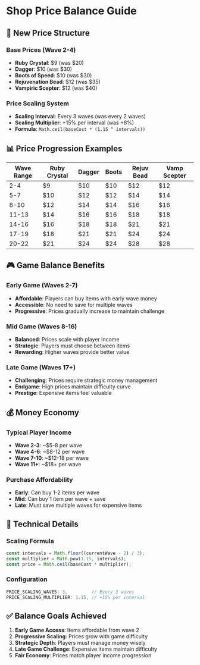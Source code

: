 # Shop Price Balance Guide

## 🎯 New Price Structure

### Base Prices (Wave 2-4)
- **Ruby Crystal**: $9 (was $20)
- **Dagger**: $10 (was $30) 
- **Boots of Speed**: $10 (was $30)
- **Rejuvenation Bead**: $12 (was $35)
- **Vampiric Scepter**: $12 (was $40)

### Price Scaling System
- **Scaling Interval**: Every 3 waves (was every 2 waves)
- **Scaling Multiplier**: +15% per interval (was +8%)
- **Formula**: `Math.ceil(baseCost * (1.15 ^ intervals))`

## 📊 Price Progression Examples

| Wave Range | Ruby Crystal | Dagger | Boots | Rejuv Bead | Vamp Scepter |
|------------|--------------|--------|-------|------------|--------------|
| 2-4        | $9          | $10    | $10   | $12        | $12          |
| 5-7        | $10         | $12    | $12   | $14        | $14          |
| 8-10       | $12         | $14    | $14   | $16        | $16          |
| 11-13      | $14         | $16    | $16   | $18        | $18          |
| 14-16      | $16         | $18    | $18   | $21        | $21          |
| 17-19      | $18         | $21    | $21   | $24        | $24          |
| 20-22      | $21         | $24    | $24   | $28        | $28          |

## 🎮 Game Balance Benefits

### Early Game (Waves 2-7)
- **Affordable**: Players can buy items with early wave money
- **Accessible**: No need to save for multiple waves
- **Progressive**: Prices gradually increase to maintain challenge

### Mid Game (Waves 8-16)
- **Balanced**: Prices scale with player income
- **Strategic**: Players must choose between items
- **Rewarding**: Higher waves provide better value

### Late Game (Waves 17+)
- **Challenging**: Prices require strategic money management
- **Endgame**: High prices maintain difficulty curve
- **Prestige**: Expensive items feel valuable

## 💰 Money Economy

### Typical Player Income
- **Wave 2-3**: ~$5-8 per wave
- **Wave 4-6**: ~$8-12 per wave  
- **Wave 7-10**: ~$12-18 per wave
- **Wave 11+**: ~$18+ per wave

### Purchase Affordability
- **Early**: Can buy 1-2 items per wave
- **Mid**: Can buy 1 item per wave + save
- **Late**: Must save multiple waves for expensive items

## 🔧 Technical Details

### Scaling Formula
```typescript
const intervals = Math.floor((currentWave - 2) / 3);
const multiplier = Math.pow(1.15, intervals);
const price = Math.ceil(baseCost * multiplier);
```

### Configuration
```typescript
PRICE_SCALING_WAVES: 3,         // Every 3 waves
PRICE_SCALING_MULTIPLIER: 1.15, // +15% per interval
```

## ✅ Balance Goals Achieved

1. **Early Game Access**: Items affordable from wave 2
2. **Progressive Scaling**: Prices grow with game difficulty
3. **Strategic Depth**: Players must manage money wisely
4. **Late Game Challenge**: Expensive items maintain difficulty
5. **Fair Economy**: Prices match player income progression

